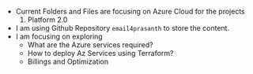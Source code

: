 - Current Folders and Files are focusing on Azure Cloud for the projects
    1. Platform 2.0
- I am using Github Repository `email4prasanth` to store the content.
- I am focusing on exploring 
    - What are the Azure services required?
    - How to deploy Az Services using Terraform?
    - Billings and Optimization